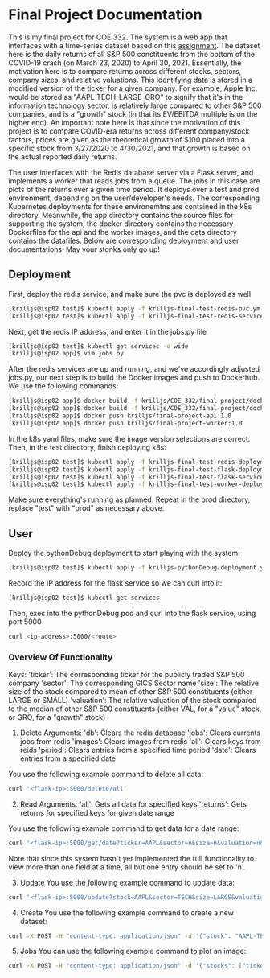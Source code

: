 # Final Project Documentation

This is my final project for COE 332. The system is a web app that interfaces with a time-series dataset based on this [assignment](https://coe-332-sp21.readthedocs.io/en/main/homework/final_project.html). The dataset here is the daily returns of all S&P 500 constituents from the bottom of the COVID-19 crash (on March 23, 2020) to April 30, 2021. Essentially, the motivation here is to compare returns across different stocks, sectors, company sizes, and relative valuations. This identifying data is stored in a modified version of the ticker for a given company. For example, Apple Inc. would be stored as "AAPL-TECH-LARGE-GRO" to signify that it's in the information technology sector, is relatively large compared to other S&P 500 companies, and is a "growth" stock (in that its EV/EBITDA multiple is on the higher end). An important note here is that since the motivation of this project is to compare COVID-era returns across different company/stock factors, prices are given as the theoretical growth of $100 placed into a specific stock from 3/27/2020 to 4/30/2021, and that growth is based on the actual reported daily returns.

The user interfaces with the Redis database server via a Flask server, and implements a worker that reads jobs from a queue. The jobs in this case are plots of the returns over a given time period. It deploys over a test and prod environment, depending on the user/developer's needs. The corresponding Kubernetes deployments for these environemtns are contained in the k8s directory. Meanwhile, the app directory contains the source files for supporting the system, the docker directory contains the necessary Dockerfiles for the api and the worker images, and the data directory contains the datafiles. Below are corresponding deployment and user documentations. May your stonks only go up!

## Deployment ##

First, deploy the redis service, and make sure the pvc is deployed as well
```bash
[krilljs@isp02 test]$ kubectl apply -f krilljs-final-test-redis-pvc.yml
[krilljs@isp02 test]$ kubectl apply -f krilljs-final-test-redis-service.yml
```

Next, get the redis IP address, and enter it in the jobs.py file
```bash
[krilljs@isp02 test]$ kubectl get services -o wide
[krilljs@isp02 app]$ vim jobs.py
```

After the redis services are up and running, and we've accordingly adjusted jobs.py, our next step is to build the Docker images and push to Dockerhub. We use the following commands:
```bash
[krilljs@isp02 app]$ docker build -f krilljs/COE_332/final-project/docker/Dockerfile.api krilljs/final-project-api:1.0 .
[krilljs@isp02 app]$ docker build -f krilljs/COE_332/final-project/docker/Dockerfile.worker krilljs/final-project-worker:1.0 .
[krilljs@isp02 app]$ docker push krilljs/final-project-api:1.0
[krilljs@isp02 app]$ docker push krilljs/final-project-worker:1.0
```

In the k8s yaml files, make sure the image version selections are correct. Then, in the test directory, finish deploying k8s:
```bash
[krilljs@isp02 test]$ kubectl apply -f krilljs-final-test-redis-deployment.yml
[krilljs@isp02 test]$ kubectl apply -f krilljs-final-test-flask-deployment.yml
[krilljs@isp02 test]$ kubectl apply -f krilljs-final-test-flask-service.yml
[krilljs@isp02 test]$ kubectl apply -f krilljs-final-test-worker-deployment.yml
```

Make sure everything's running as planned. Repeat in the prod directory, replace "test" with "prod" as necessary above.

## User ##
Deploy the pythonDebug deployment to start playing with the system:
```bash
[krilljs@isp02 test]$ kubectl apply -f krilljs-pythonDebug-deployment.yml
```

Record the IP address for the flask service so we can curl into it:
```bash
[krilljs@isp02 test]$ kubectl get services
```

Then, exec into the pythonDebug pod and curl into the flask service, using port 5000
```bash
curl <ip-address>:5000/<route>
```

### Overview Of Functionality ###
Keys:
'ticker': The corresponding ticker for the publicly traded S&P 500 company
'sector': The corresponding GICS Sector name
'size': The relative size of the stock compared to mean of other S&P 500 constituents (either LARGE or SMALL)
'valuation': The relative valuation of the stock compared to the median of other S&P 500 constituents (either VAL, for a "value" stock, or GRO, for a "growth" stock)

1) Delete 
Arguments:
'db': Clears the redis database
'jobs': Clears currents jobs from redis
'images': Clears images from redis
'all': Clears keys from reids
'period': Clears entries from a specified time period
'date': Clears entries from a specified date

You use the following example command to delete all data:
```bash
curl '<flask-ip>:5000/delete/all'
```

2) Read
Arguments:
'all': Gets all data for specified keys
'returns': Gets returns for specified keys for given date range


You use the following example command to get data for a date range:
```bash
curl '<flask-ip>:5000/get/date?ticker=AAPL&sector=n&size=n&valuation=n&d1='3/27/2020'&d2='5/10/2020'
```
Note that since this system hasn't yet implemented the full functionality to view more than one field at a time, all but one entry should be set to 'n'.

3) Update
You use the following example command to update data:
```bash
curl '<flask-ip>:5000/update?stock=AAPL&sector=TECH&size=LARGE&valuation=GRO&date='3/27/2020'&price=61.35'
```

4) Create
You use the following example command to create a new dataset:
```bash
curl -X POST -H "content-type: application/json" -d '{"stock": "AAPL-TECH-LARGE-GRO", "price": {"4/09/2020": 66.37, "2/26/21": "121.05"}}' <flask-ip>:5000/create
```

5) Jobs
You can use the following example command to plot an image:
```bash
curl -X POST -H "content-type: application/json" -d '{"stocks": ["ticker": "TICKER", "sector": "SECTOR", "size": "SIZE", "valuation": "VALUATION"}, {<another stock>}], "date_range": [date1, date2]}' <flask-ip>:<flask-port>/graph
```

